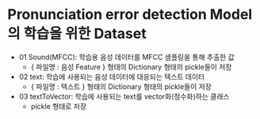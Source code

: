 # Pronunciation error detection Model의 학습을 위한 Dataset
- 01 Sound(MFCC): 학습용 음성 데이터를 MFCC 샘플링을 통해 추출한 값
  - { 파일명 : 음성 Feature } 형태의 Dictionary 형태의 pickle들이 저장
- 02 text: 학습에 사용되는 음성 데이터에 대응되는 텍스트 데이터
  - { 파일명 : 텍스트 } 형태의 Dictionary 형태의 pickle들이 저장
- 03 textToVector: 학습에 사용되는 text를 vector화(정수화)하는 클래스
  - pickle 형태로 저장
